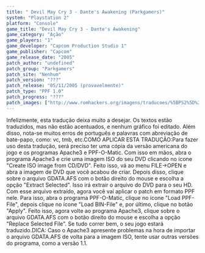 ```yaml
---
title: " Devil May Cry 3 - Dante's Awakening (Parkgamers)"
system: "Playstation 2"
platform: "Console"
game_title: "Devil May Cry 3 - Dante's Awakening"
game_category: "Ação"
game_players: "1"
game_developer: "Capcom Production Studio 1"
game_publisher: "Capcom"
game_release_date: "2005"
patch_author: "undefined"
patch_group: "Parkgamers"
patch_site: "Nenhum"
patch_version: "???"
patch_release: "05/11/2005 (provavelmente)"
patch_type: "PPF 1.0"
patch_progress: "???"
patch_images: ["http://www.romhackers.org/imagens/traducoes/%5BPS2%5D%20Devil%20May%20Cry%203%20-%201.jpg","http://www.romhackers.org/imagens/traducoes/%5BPS2%5D%20Devil%20May%20Cry%203%20-%202.jpg","http://www.romhackers.org/imagens/traducoes/%5BPS2%5D%20Devil%20May%20Cry%203%20-%203.jpg"]
---
```

Infelizmente, esta tradução deixa muito a desejar. Os textos estão traduzidos, mas não estão acentuados, e nenhum gráfico foi editado. Além disso, nota-se muitos erros de português e palavras com abreviação de bate-papo, como: vc, tmb, etc.COMO APLICAR ESTA TRADUÇÃO:Para fazer uso desta tradução, será preciso ter uma cópia da versão americana do jogo e os programas Apache3 e PPF-O-Matic. Com isso em mãos, abra o programa Apache3 e crie uma imagem ISO do seu DVD clicando no ícone "Create ISO image from CD/DVD". Feito isso, vá ao menu FILE->OPEN e abra a imagem de DVD que você acabou de criar. Depois disso, clique sobre o arquivo GDATA.AFS com o botão direito do mouse e escolha a opção "Extract Selected". Isso irá extrair o arquivo do DVD para o seu HD. Com esse arquivo extraído, agora você vai aplicar o patch em formato PPF nele. Para isso, abra o programa PPF-O-Matic, clique no ícone "Load PPF-File", depois clique no ícone "Load BIN-File" e, por último, clique no botão "Apply". Feito isso, agora volte ao programa Apache3, clique sobre o arquivo GDATA.AFS com o botão direito do mouse e escolha a opção "Replace Selected File". Se tudo correr bem, o seu jogo estará traduzido.DICA: Caso o Apache3 apresente problemas na hora de importar o arquivo GDATA.AFS de volta para a imagem ISO, tente usar outras versões do programa, como a versão 1.1.